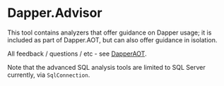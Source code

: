 ﻿# Dapper.Advisor

This tool contains analyzers that offer guidance on Dapper usage; it is
included as part of Dapper.AOT, but can also offer guidance in isolation.

All feedback / questions / etc - see [DapperAOT](https://github.com/DapperLib/DapperAOT/).

Note that the advanced SQL analysis tools are limited to SQL Server
currently, via `SqlConnection`.
